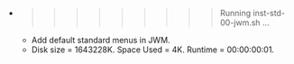 * >>>>>>>>> Running inst-std-00-jwm.sh ...
  * Add default standard menus in JWM.
  * Disk size = 1643228K. Space Used = 4K. Runtime = 00:00:00:01.
